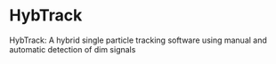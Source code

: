 # HybTrack
HybTrack: A hybrid single particle tracking software using manual and automatic detection of dim signals
